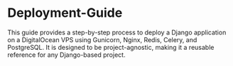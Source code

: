 # Deployment-Guide
This guide provides a step-by-step process to deploy a Django application on a DigitalOcean VPS using Gunicorn, Nginx, Redis, Celery, and PostgreSQL. It is designed to be project-agnostic, making it a reusable reference for any Django-based project.
